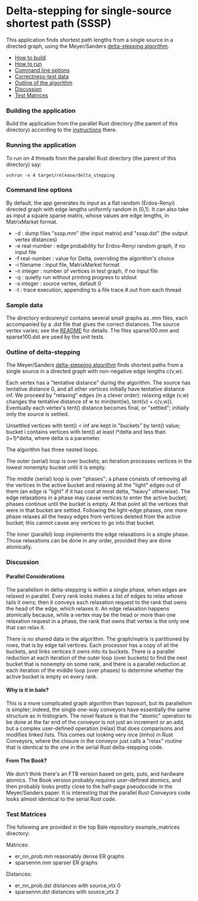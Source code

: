 # Delta-stepping for single-source shortest path (SSSP)


This application finds shortest path lengths from a single source in
a directed graph, using the Meyer/Sanders [delta-stepping algorithm](
https://www.sciencedirect.com/science/article/pii/S0196677403000762).

* [How to build](#Building-the-application)
* [How to run](#Running-the-application)
* [Command line options](#Command-line-options)
* [Correctness-test data](#Sample-data)
* [Outline of the algorithm](#Outline-of-delta-stepping)
* [Discussion](#Discussion)
* [Test Matrices](#Test-Matrices)

### Building the application

Build the application from the parallel Rust directory (the parent of this directory)
according to the [instructions](../README.md) there.

### Running the application

To run on 4 threads from the parallel Rust directory (the parent of this directory) say:

```
oshrun -n 4 target/release/delta_stepping
```

### Command line options

By default, the app generates its input as a flat random 
(Erdos-Renyi) directed graph with edge lengths uniformly random in (0,1).
It can also take as input a square sparse matrix, whose values are edge lengths,
in MatrixMarket format.

* -d : dump files "sssp.mm" (the input matrix) and "sssp.dst" (the output vertex distances)
* -e real-number : edge probability for Erdos-Renyi random graph, if no input file
* -f real-number : value for Delta, overriding the algorithm's choice
* -i filename : input file, MatrixMarket format
* -n integer : number of vertices in test graph, if no input file
* -q : quietly run without printing progress to stdout
* -s integer : source vertex, default 0
* -t : trace execution, appending to a file trace.#.out from each thread

### Sample data

The directory erdosrenyi/ contains several small graphs as .mm files, 
each accompanied by a .dst file that gives the correct distances.
The source vertex varies; see the [README](erdosrenyi/README.md) for details.
The files sparse100.mm and sparse100.dst are used by the unit tests.

### Outline of delta-stepping

The Meyer/Sanders [delta-stepping algorithm](
https://www.sciencedirect.com/science/article/pii/S0196677403000762)
finds shortest paths from a single source in a directed graph with
non-negative edge lengths c(v,w).

Each vertex has a "tentative distance" during the algorithm. The source has tentative
distance 0, and all other vertices initially have tentative distance inf. We
proceed by "relaxing" edges (in a clever order): relaxing edge (v,w) changes the
tentative distance of w to min(tent(w), tent(v) + c(v,w)). Eventually each vertex's
tent() distance becomes final, or "settled"; initially only the source is settled.

Unsettled vertices with tent() < inf are kept in "buckets" by tent() value; bucket i
contains vertices with tent() at least i\*delta and less than (i+1)\*delta, where
delta is a parameter.

The algorithm has three nested loops.

The outer (serial) loop is over buckets; an iteration processes vertices in the lowest
nonempty bucket until it is empty.

The middle (serial) loop is over "phases"; a phase consists of removing all the vertices
in the active bucket and relaxing all the "light" edges out of them (an edge is "light"
if it has cost at most delta, "heavy" otherwise). The edge relaxations in a phase may
cause vertices to enter the active bucket; phases continue until the bucket is empty.
At that point all the vertices that were in that bucket are settled.  Following the
light-edge phases, one more phase relaxes all the heavy edges from vertices deleted
from the active bucket; this cannot cause any vertices to go into that bucket.

The inner (parallel) loop implements the edge relaxations in a single phase.
Those relaxations can be done in any order, provided they are done atomically.

### Discussion

#### Parallel Considerations

The parallelism in delta-stepping is within a single phase, 
when edges are relaxed in parallel.
Every rank looks makes a list of edges to relax whose tails it owns;
then it conveys each relaxation request to the rank that owns the head of the edge,
which relaxes it.
An edge relaxation happens atomically because, while a vertex may be the head or
more than one relaxation request in a phase, the rank that owns that vertex is the
only one that can relax it.

There is no shared data in the algorithm. 
The graph/matrix is partitioned by rows, that is by edge tail vertices.
Each processor has a copy of all the buckets, and links vertices it owns into its buckets.
There is a parallel reduction at each iteration of the outer loop (over buckets) to
find the next bucket that is nonempty on some rank,
and there is a parallel reduction at each iteration of the middle loop (over phases)
to determine whether the active bucket is empty on every rank.

#### Why is it in bale?	

This is a more complicated graph algorithm than toposort, 
but its parallelism is simpler; 
indeed, the single one-way conveyors
have essentially the same structure as in histogram.
The novel feature is that the "atomic" operation to be done at the far end 
of the conveyor is not just an increment or an add, 
but a complex user-defined operation (relax) that does comparisons
and modifies linked lists.
This comes out looking very nice (imho) in Rust Conveyors, where the
closure in the conveyor just calls a "relax" routine that is identical
to the one in the serial Rust delta-stepping code.


#### From The Book?

We don't think there's an FTB version based on gets, puts, and hardware atomics.
The Book version probably requires user-defined atomics,
and then probably looks pretty close to the half-page pseudocode in the Meyer/Sanders paper.
It is interesting that the parallel Rust Conveyors code looks almost identical to the serial Rust code.

### Test Matrices

The following are provided in the top Bale repository example_matrices directory:

Matrices:

- er_nn_prob.mm  reasonably dense ER graphs
- sparsennn.mm   sparser ER graphs

Distances:

- er_nn_prob.dst distances with source_vtx 0
- sparsennn.dst  distances with source_vtx 2
